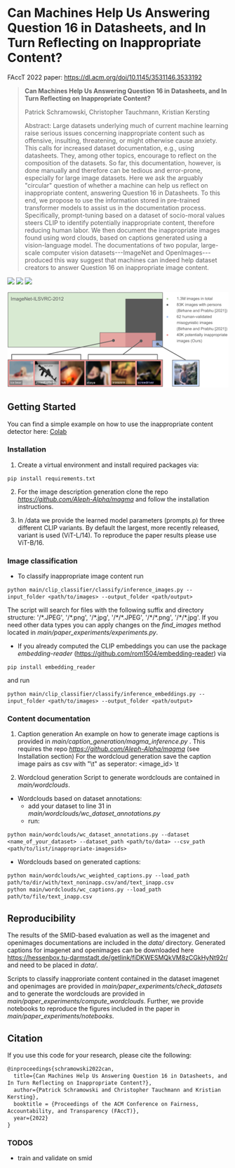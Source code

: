 # Can Machines Help Us Answering Question 16 in Datasheets, and In Turn Reflecting on Inappropriate Content?

FAccT 2022 paper: https://dl.acm.org/doi/10.1145/3531146.3533192

> **Can Machines Help Us Answering Question 16 in Datasheets, and In Turn Reflecting on Inappropriate Content?**
>
> Patrick Schramowski, Christopher Tauchmann, Kristian Kersting
>
> Abstract: Large datasets underlying much of current machine learning raise serious issues concerning inappropriate content such as offensive, insulting, threatening, or might otherwise cause anxiety. 
This calls for increased dataset documentation, e.g., using datasheets. They, among other topics, encourage to reflect on the composition of the datasets. So far, this documentation, however, is done manually and therefore can be tedious and error-prone, especially for large image datasets.
Here we ask the arguably "circular" question of whether a machine can help us reflect on inappropriate content, answering Question 16 in Datasheets.
To this end, we propose to use the information stored in pre-trained transformer models to assist us in the documentation process.
Specifically, prompt-tuning based on a dataset of socio-moral values steers CLIP to identify potentially inappropriate content, therefore reducing human labor. We then document the inappropriate images found using word clouds, based on captions generated using a vision-language model.
The documentations of two popular, large-scale computer vision datasets---ImageNet and OpenImages---produced this way suggest that machines can indeed help dataset creators to answer Question 16 on inappropriate image content.

<a href="https://arxiv.org/abs/2202.06675"><img src="https://img.shields.io/badge/arxiv-2202.06675-red" height=22.5></a>
<a href="https://opensource.org/licenses/MIT"><img src="https://img.shields.io/badge/License-MIT-yellow.svg" height=22.5></a>
<a href="https://colab.research.google.com/drive/1_JoaTV-E83ejcjcT4FlMG0_lg_8YODPZ?usp=sharing"><img src="https://img.shields.io/badge/Notebook-Colab-green" height=22.5></a>

<img src="docs/inapp_concepts.jpg" width="800px">

## Getting Started

You can find a simple example on how to use the inappropriate content detector here: [Colab](https://colab.research.google.com/drive/1_JoaTV-E83ejcjcT4FlMG0_lg_8YODPZ?usp=sharing)
### Installation
1. Create a virtual environment and install required packages via: 
```
pip install requirements.txt
```
2. For the image description generation clone the repo *https://github.com/Aleph-Alpha/magma* and follow the installation instructions.

3. In /data we provide the learned model parameters (prompts.p) for three different CLIP variants. By default the largest, more recently released, variant is used (ViT-L/14). To reproduce the paper results please use ViT-B/16. 
### Image classification

- To classify inappropriate image content run
```
python main/clip_classifier/classify/inference_images.py --input_folder <path/to/images> --output_folder <path/output>
```
The script will search for files with the following suffix and directory structure: '/&ast;.JPEG', '/&ast;.png', '/&ast;.jpg', '/&ast;/&ast;.JPEG', '/&ast;/&ast;.png', '/&ast;/&ast;.jpg'. If you need other data types you can apply changes on the *find_images* method located in *main/paper_experiments/experiments.py*.

- If you already computed the CLIP embeddings you can use the package *embedding-reader* (https://github.com/rom1504/embedding-reader) via 
```
pip install embedding_reader
```
and run

```
python main/clip_classifier/classify/inference_embeddings.py --input_folder <path/to/images> --output_folder <path/output>
```

### Content documentation
1. Caption generation
An example on how to generate image captions is provided in *main/caption_generation/magma_inference.py* . 
This requires the repo *https://github.com/Aleph-Alpha/magma* (see Installation section)
For the wordcloud generation save the caption image pairs as csv with "\t" as seperator: <image_id> \t <caption>

2. Wordcloud generation
Script to generate wordclouds are contained in *main/wordclouds*.
 
- Wordclouds based on dataset annotations:
    - add your dataset to line 31 in *main/wordclouds/wc_dataset_annotations.py*
    - run:
```
python main/wordclouds/wc_dataset_annotations.py --dataset <name_of_your_dataset> --dataset_path <path/to/data> --csv_path <path/to/list/inappropriate-imagesids>
```

- Wordclouds based on generated captions:
```
python main/wordclouds/wc_weighted_captions.py --load_path path/to/dir/with/text_noninapp.csv/and/text_inapp.csv
python main/wordclouds/wc_captions.py --load_path path/to/file/text_inapp.csv
```


## Reproducibility 
The results of the SMID-based evaluation as well as the imagenet and openimages documentations are included in the *data/* directory.
Generated captions for imagenet and openimages can be downloaded here https://hessenbox.tu-darmstadt.de/getlink/fiDKWESMQkVM8zCGkHyNt92r/ and need to be placed in *data/*.

Scripts to classify inapproriate content contained in the dataset imagenet and openimages are provided in *main/paper_experiments/check_datasets* and to generate the wordclouds are provided in *main/paper_experiments/compute_wordclouds*.
Further, we provide notebooks to reproduce the figures included in the paper in *main/paper_experiments/notebooks*.


## Citation
If you use this code for your research, please cite the following:
```
@inproceedings{schramowski2022can,
  title={Can Machines Help Us Answering Question 16 in Datasheets, and In Turn Reflecting on Inappropriate Content?},
  author={Patrick Schramowski and Christopher Tauchmann and Kristian Kersting},
  booktitle = {Proceedings of the ACM Conference on Fairness, Accountability, and Transparency (FAccT)},
  year={2022}
}
```

### TODOS
- train and validate on smid
